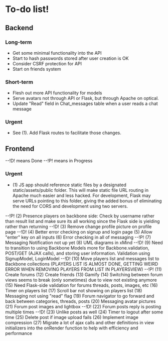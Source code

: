 To-do list!
===========

Backend
-------

### Long-term
* Get some minimal functionality into the API
* Start to hash passwords stored after user creation is OK
* Consider CSRF protection for API
* Start on friends system

### Short-term
* Flesh out more API functionality for models
* Serve avatars not through API or Flask, but through Apache on optical.
* Update "Read" field in Chat_messages table when a user reads a chat message

### Urgent
* See (1). Add Flask routes to facilitate those changes.

Frontend
--------
--!D! means Done
--!P! means in Progress

### Urgent
* (1) JS app should reference static files by a designated static/assets/public folder. This will make static file URL routing in Apache much easier and less hacked. For development, Flask may serve URLs pointing to this folder, giving the added bonus of eliminating the need for CORS and development using two servers.

--!P! (2) Presence players on backbone side: Check by username rather than result list and make sure its all working since the Flask side is yielding rather than returning
--!D! (3) Remove change profile picture on profile page
--!D! (4) Better error checking on signup and login page
(5) Allow "enter" key on all inputs
(6) Error checking in all of messaging
--!P! (7) Messaging Notification not up yet 
(8) UML diagrams in xMind
--!D! (9) Need to transition to using Backbone Models more for Backbone.validation, POST/GET (AJAX calls), and storing user information. Validation using SignupModel, LoginModel
--!D! (10) Move players list and messages list to Backbone collections (PLAYERS LIST IS ALMOST DONE, GETTING WEIRD ERROR WHEN REMOVING PLAYERS FROM LIST IN PLAYERSVIEW)
--!P! (11) Create forums
(12) Create friends
(13) Gamify
(14) Switching between forum views seems to break (only sometimes) due to view not existing anymore
(15) Need Flask-side validation for forums threads, posts, images, etc
(16) Timer on players list
(17) Scroll bar not showing on players list
(18) Messaging not using "read" flag
(19) Forum navigator to go forward and back between categories, threads, posts
(20) Messaging avatar pictures
(21) Forum post images and lightbox
--!D! (22) Forum posts reply is posting multiple times
--!D! (23) Unlike posts as well
(24) Timer to logout after some time
(25) Delete post if image upload fails
(26) Implement image compression
(27) Migrate a lot of ajax calls and other definitions in view initializers into the onRender function to help with efficiency and performance